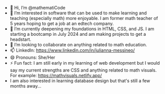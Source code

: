 - 👋 Hi, I’m @mathematiCode
- 👀 I’m interested in software that can be used to make learning and teaching (especially math) more enjoyable. I am former math teacher of 5 years hoping to get a job at an edtech company. 
- 🌱 I’m currently deepening my foundations in HTML, CSS, and JS. I am starting a bootcamp in July 2024 and am making projects to get a headstart. 
- 💞️ I’m looking to collaborate on anything related to math education.
- 📫 LinkedIn: https://www.linkedin.com/in/julianna-messineo/
- 😄 Pronouns: She/Her
- ⚡ Fun fact: I am still early in my learning of web development but I would say my current strengths are CSS and anything related to math visuals.
   For example: https://mathvisuals.netlify.app/
- I am also interested in learning database design but that's still a few months away... 

<!---
mathematiCode/mathematiCode is a ✨ special ✨ repository because its `README.md` (this file) appears on your GitHub profile.
You can click the Preview link to take a look at your changes.
--->
